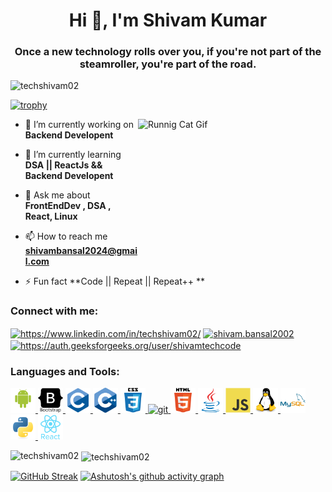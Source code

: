 <h1 align="center">Hi 👋, I'm Shivam Kumar</h1>
<h3 align="center">Once a new technology rolls over you, if you're not part of the steamroller, you're part of the road.</h3>

<p align="left"> <img src="https://komarev.com/ghpvc/?username=techshivam02&label=Profile%20views&color=0e75b6&style=flat" alt="techshivam02" /> </p>


[![trophy](https://github-profile-trophy.vercel.app/?username=ryo-ma&theme=onedark)](https://github.com/ryo-ma/github-profile-trophy)

<image src="./animated.gif" align="right"  height="250px" width="300px" alt="Runnig Cat Gif" />


- 🔭 I’m currently working on **Backend Developent**

- 🌱 I’m currently learning **DSA || ReactJs && Backend Developent**

- 💬 Ask me about **FrontEndDev , DSA , React, Linux**

- 📫 How to reach me **shivambansal2024@gmail.com**

- ⚡ Fun fact **Code || Repeat || Repeat++ **

<h3 align="left">Connect with me:</h3>
<p align="left">
<a href="https://www.linkedin.com/in/techshivam02/" target="blank"><img align="center" src="https://raw.githubusercontent.com/rahuldkjain/github-profile-readme-generator/master/src/images/icons/Social/linked-in-alt.svg" alt="https://www.linkedin.com/in/techshivam02/" height="30" width="40" /></a>
<a href="https://instagram.com/shivam.bansal2002" target="blank"><img align="center" src="https://raw.githubusercontent.com/rahuldkjain/github-profile-readme-generator/master/src/images/icons/Social/instagram.svg" alt="shivam.bansal2002" height="30" width="40" /></a>
<a href="https://auth.geeksforgeeks.org/user/https://auth.geeksforgeeks.org/user/shivamtechcode" target="blank"><img align="center" src="https://raw.githubusercontent.com/rahuldkjain/github-profile-readme-generator/master/src/images/icons/Social/geeks-for-geeks.svg" alt="https://auth.geeksforgeeks.org/user/shivamtechcode" height="30" width="40" /></a>
</p>

<h3 align="left">Languages and Tools:</h3>
<p align="left"> <a href="https://developer.android.com" target="_blank" rel="noreferrer"> <img src="https://raw.githubusercontent.com/devicons/devicon/master/icons/android/android-original-wordmark.svg" alt="android" width="40" height="40"/> </a> <a href="https://getbootstrap.com" target="_blank" rel="noreferrer"> <img src="https://raw.githubusercontent.com/devicons/devicon/master/icons/bootstrap/bootstrap-plain-wordmark.svg" alt="bootstrap" width="40" height="40"/> </a> <a href="https://www.cprogramming.com/" target="_blank" rel="noreferrer"> <img src="https://raw.githubusercontent.com/devicons/devicon/master/icons/c/c-original.svg" alt="c" width="40" height="40"/> </a> <a href="https://www.w3schools.com/cpp/" target="_blank" rel="noreferrer"> <img src="https://raw.githubusercontent.com/devicons/devicon/master/icons/cplusplus/cplusplus-original.svg" alt="cplusplus" width="40" height="40"/> </a> <a href="https://www.w3schools.com/css/" target="_blank" rel="noreferrer"> <img src="https://raw.githubusercontent.com/devicons/devicon/master/icons/css3/css3-original-wordmark.svg" alt="css3" width="40" height="40"/> </a> <a href="https://git-scm.com/" target="_blank" rel="noreferrer"> <img src="https://www.vectorlogo.zone/logos/git-scm/git-scm-icon.svg" alt="git" width="40" height="40"/> </a> <a href="https://www.w3.org/html/" target="_blank" rel="noreferrer"> <img src="https://raw.githubusercontent.com/devicons/devicon/master/icons/html5/html5-original-wordmark.svg" alt="html5" width="40" height="40"/> </a> <a href="https://www.java.com" target="_blank" rel="noreferrer"> <img src="https://raw.githubusercontent.com/devicons/devicon/master/icons/java/java-original.svg" alt="java" width="40" height="40"/> </a> <a href="https://developer.mozilla.org/en-US/docs/Web/JavaScript" target="_blank" rel="noreferrer"> <img src="https://raw.githubusercontent.com/devicons/devicon/master/icons/javascript/javascript-original.svg" alt="javascript" width="40" height="40"/> </a> <a href="https://www.linux.org/" target="_blank" rel="noreferrer"> <img src="https://raw.githubusercontent.com/devicons/devicon/master/icons/linux/linux-original.svg" alt="linux" width="40" height="40"/> </a> <a href="https://www.mysql.com/" target="_blank" rel="noreferrer"> <img src="https://raw.githubusercontent.com/devicons/devicon/master/icons/mysql/mysql-original-wordmark.svg" alt="mysql" width="40" height="40"/> </a> <a href="https://www.python.org" target="_blank" rel="noreferrer"> <img src="https://raw.githubusercontent.com/devicons/devicon/master/icons/python/python-original.svg" alt="python" width="40" height="40"/> </a> <a href="https://reactjs.org/" target="_blank" rel="noreferrer"> <img src="https://raw.githubusercontent.com/devicons/devicon/master/icons/react/react-original-wordmark.svg" alt="react" width="40" height="40"/> </a> </p>

<p><img align="left" src="https://github-readme-stats.vercel.app/api/top-langs?username=techshivam02&show_icons=true&locale=en&layout=compact" alt="techshivam02" /></p>

<p>&nbsp;<img align="center" src="https://github-readme-stats.vercel.app/api?username=techshivam02&show_icons=true&locale=en" alt="techshivam02" /></p>

[![GitHub Streak](https://streak-stats.demolab.com/?user=techshivam02&theme=github-dark)](https://git.io/streak-stats)
[![Ashutosh's github activity graph](https://github-readme-activity-graph.vercel.app/graph?username=TechShivam02&bg_color=000000&color=00ff33&line=00ff6e&point=268c4a&area=true&hide_border=true)](https://github.com/ashutosh00710/github-readme-activity-graph)
